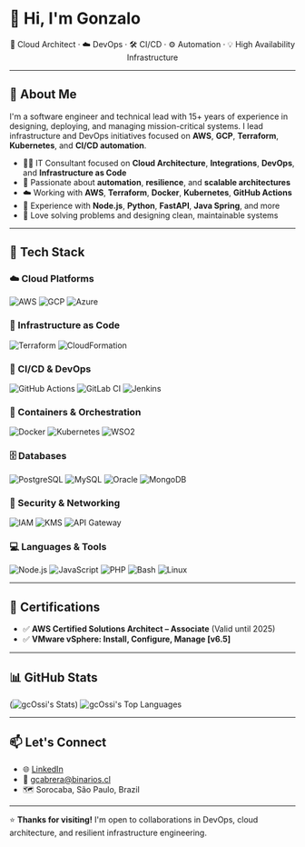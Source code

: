 # 👋 Hi, I'm Gonzalo

<p align="center">
  🔧 Cloud Architect · ☁️ DevOps · 🛠️ CI/CD · ⚙️ Automation · 💡 High Availability Infrastructure
</p>

---

## 🧠 About Me

I'm a software engineer and technical lead with 15+ years of experience in designing, deploying, and managing mission-critical systems. I lead infrastructure and DevOps initiatives focused on **AWS**, **GCP**, **Terraform**, **Kubernetes**, and **CI/CD automation**.

- 👨‍💻 IT Consultant focused on **Cloud Architecture**, **Integrations**, **DevOps**, and **Infrastructure as Code**
- 🧰 Passionate about **automation**, **resilience**, and **scalable architectures**
- ☁️ Working with **AWS**, **Terraform**, **Docker**, **Kubernetes**, **GitHub Actions**
- 🧪 Experience with **Node.js**, **Python**, **FastAPI**, **Java Spring**, and more
- 🧩 Love solving problems and designing clean, maintainable systems

---

## 🧰 Tech Stack

### ☁️ Cloud Platforms
![AWS](https://img.shields.io/badge/AWS-232F3E?style=for-the-badge&logo=amazonaws&logoColor=white)
![GCP](https://img.shields.io/badge/GCP-4285F4?style=for-the-badge&logo=googlecloud&logoColor=white)
![Azure](https://img.shields.io/badge/Azure-0078D4?style=for-the-badge&logo=microsoftazure&logoColor=white)

### 🔧 Infrastructure as Code
![Terraform](https://img.shields.io/badge/Terraform-623CE4?style=for-the-badge&logo=terraform&logoColor=white)
![CloudFormation](https://img.shields.io/badge/CloudFormation-FF4F8B?style=for-the-badge&logo=amazonaws&logoColor=white)

### 🚀 CI/CD & DevOps
![GitHub Actions](https://img.shields.io/badge/GitHub%20Actions-2088FF?style=for-the-badge&logo=githubactions&logoColor=white)
![GitLab CI](https://img.shields.io/badge/GitLab%20CI-FC6D26?style=for-the-badge&logo=gitlab&logoColor=white)
![Jenkins](https://img.shields.io/badge/Jenkins-D24939?style=for-the-badge&logo=jenkins&logoColor=white)

### 🐳 Containers & Orchestration
![Docker](https://img.shields.io/badge/Docker-2496ED?style=for-the-badge&logo=docker&logoColor=white)
![Kubernetes](https://img.shields.io/badge/Kubernetes-326CE5?style=for-the-badge&logo=kubernetes&logoColor=white)
![WSO2](https://img.shields.io/badge/WSO2-F26722?style=for-the-badge&logo=data:image/svg+xml;base64,PHN2ZyBmaWxsPSIjRjI2NzIyIiB4bWxucz0iaHR0cDovL3d3dy53My5vcmcvMjAwMC9zdmciLz4=)

### 🗄️ Databases
![PostgreSQL](https://img.shields.io/badge/PostgreSQL-336791?style=for-the-badge&logo=postgresql&logoColor=white)
![MySQL](https://img.shields.io/badge/MySQL-4479A1?style=for-the-badge&logo=mysql&logoColor=white)
![Oracle](https://img.shields.io/badge/Oracle-F80000?style=for-the-badge&logo=oracle&logoColor=white)
![MongoDB](https://img.shields.io/badge/MongoDB-47A248?style=for-the-badge&logo=mongodb&logoColor=white)

### 🔐 Security & Networking
![IAM](https://img.shields.io/badge/IAM-AWS-FF9900?style=for-the-badge&logo=amazonaws&logoColor=white)
![KMS](https://img.shields.io/badge/KMS-AWS-FF9900?style=for-the-badge&logo=amazonaws&logoColor=white)
![API Gateway](https://img.shields.io/badge/API--Gateway-AWS-FF4F00?style=for-the-badge&logo=amazonaws&logoColor=white)

### 💻 Languages & Tools
![Node.js](https://img.shields.io/badge/Node.js-339933?style=for-the-badge&logo=nodedotjs&logoColor=white)
![JavaScript](https://img.shields.io/badge/JavaScript-F7DF1E?style=for-the-badge&logo=javascript&logoColor=black)
![PHP](https://img.shields.io/badge/PHP-777BB4?style=for-the-badge&logo=php&logoColor=white)
![Bash](https://img.shields.io/badge/Bash-4EAA25?style=for-the-badge&logo=gnubash&logoColor=white)
![Linux](https://img.shields.io/badge/Linux-FCC624?style=for-the-badge&logo=linux&logoColor=black)

---

## 🏅 Certifications

- ✅ **AWS Certified Solutions Architect – Associate** (Valid until 2025)  
- ✅ **VMware vSphere: Install, Configure, Manage [v6.5]**

---

## 📊 GitHub Stats

(![gcOssi's Stats](https://github-readme-stats.vercel.app/api?username=gcOssi&theme=blueberry&show_icons=true&hide_border=true&count_private=true))
![gcOssi's Top Languages](https://github-readme-stats.vercel.app/api/top-langs/?username=gcOssi&theme=blueberry&show_icons=true&hide_border=true&layout=compact)

---

## 📫 Let's Connect

- 🌐 [LinkedIn](https://www.linkedin.com/in/gcb662)
- 📧 gcabrera@binarios.cl
- 🗺️ Sorocaba, São Paulo, Brazil

---

⭐ **Thanks for visiting!** I'm open to collaborations in DevOps, cloud architecture, and resilient infrastructure engineering.
